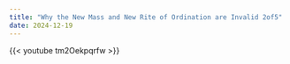 ```yaml
---
title: "Why the New Mass and New Rite of Ordination are Invalid 2of5"
date: 2024-12-19
---
```


{{< youtube tm2Oekpqrfw >}}
